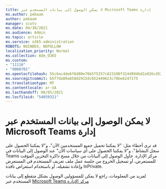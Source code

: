 ```yaml
---
title: لا يمكن الوصول إلى بيانات المستخدم عبر Microsoft Teams إدارة
ms.author: pebaum
author: pebaum
manager: scotv
ms.date: 04/30/2021
ms.audience: Admin
ms.topic: article
ms.service: o365-administration
ROBOTS: NOINDEX, NOFOLLOW
localization_priority: Normal
ms.collection: Adm_O365
ms.custom:
- "11116"
- "9000701"
ms.openlocfilehash: 55c6ac4de6f6d00e76b5f5257c823108f324d994bd2a926cd52ba6dfa6158b4a
ms.sourcegitcommit: b5f7da89a650d2915dc652449623c78be6247175
ms.translationtype: MT
ms.contentlocale: ar-SA
ms.lasthandoff: 08/05/2021
ms.locfileid: "54059321"
---
```

# <a name="cant-access-user-data-via-the-microsoft-teams-admin-center"></a>لا يمكن الوصول إلى بيانات المستخدم عبر Microsoft Teams إدارة

قد ترى أخطاء مثل: "لا يمكننا تحميل جميع المستخدمين الآن"، و"لا يمكننا الحصول على سجل النشاط"، و"لا يمكننا الحصول على أي سياسات الآن" عند الوصول إلى البيانات في Teams مركز الإدارة. حاول الوصول إلى البيانات من خلال مسح ذاكرة التخزين المؤقت للمستعرض، أو تسجيل الخروج من جلسة عمل ملف تعريف المستخدم في المستعرض وإعادة تشغيله، أو باستخدام استعراض نافذة InPrivate. 

لمزيد من المعلومات، راجع لا يمكن للمسؤولين الوصول بشكل متقطع إلى بيانات المستخدم عبر [Microsoft Teams مركز الإدارة](https://docs.microsoft.com/microsoftteams/troubleshoot/teams-administration/cannot-access-admin-center)